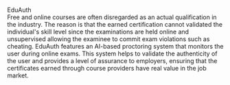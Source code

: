 EduAuth</br>
Free and online courses are often disregarded as an actual qualification in the industry. The reason is that the earned certification cannot validated the individual's skill level since the examinations are held online and unsupervised allowing the examinee to commit exam violations such as cheating. EduAuth features an AI-based proctoring system that monitors the user during online exams. This system helps to validate the authenticity of the user and provides a level of assurance to employers, ensuring that the certificates earned through course providers have real value in the job market.

